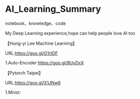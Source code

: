 # AI_Learning_Summary
notebook、knowledge、code

My Deep Learning experience,hope can help people love AI too

【Hung-yi Lee Machine Learning】

URL:https://goo.gl/G1rtDF

1.Auto-Encoder https://goo.gl/8UvDxX


【Pytorch Taipei】

URL:https://goo.gl/X1JNw6

1.Mnist:

